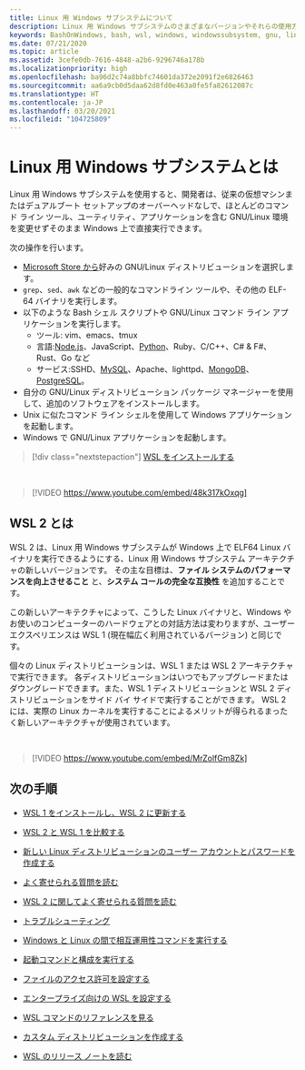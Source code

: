 ```yaml
---
title: Linux 用 Windows サブシステムについて
description: Linux 用 Windows サブシステムのさまざまなバージョンやそれらの使用方法などについて説明します。
keywords: BashOnWindows, bash, wsl, windows, windowssubsystem, gnu, linux
ms.date: 07/21/2020
ms.topic: article
ms.assetid: 3cefe0db-7616-4848-a2b6-9296746a178b
ms.localizationpriority: high
ms.openlocfilehash: ba96d2c74a8bbfc74601da372e2091f2e6826463
ms.sourcegitcommit: aa6a9cb0d5daa62d8fd0e463a0fe5fa82612087c
ms.translationtype: HT
ms.contentlocale: ja-JP
ms.lasthandoff: 03/20/2021
ms.locfileid: "104725809"
---
```

# <a name="what-is-the-windows-subsystem-for-linux"></a>Linux 用 Windows サブシステムとは

Linux 用 Windows サブシステムを使用すると、開発者は、従来の仮想マシンまたはデュアルブート セットアップのオーバーヘッドなしで、ほとんどのコマンド ライン ツール、ユーティリティ、アプリケーションを含む GNU/Linux 環境を変更せずそのまま Windows 上で直接実行できます。

次の操作を行います。

* [Microsoft Store から](https://aka.ms/wslstore)好みの GNU/Linux ディストリビューションを選択します。
* `grep`、`sed`、`awk` などの一般的なコマンドライン ツールや、その他の ELF-64 バイナリを実行します。
* 以下のような Bash シェル スクリプトや GNU/Linux コマンド ライン アプリケーションを実行します。  
    * ツール: vim、emacs、tmux
    * 言語:[Node.js](/windows/nodejs/setup-on-wsl2)、JavaScript、[Python](/windows/python/web-frameworks)、Ruby、C/C++、C# & F#、Rust、Go など
    * サービス:SSHD、[MySQL](./tutorials/wsl-database.md)、Apache、lighttpd、[MongoDB](./tutorials/wsl-database.md)、[PostgreSQL](./tutorials/wsl-database.md)。
* 自分の GNU/Linux ディストリビューション パッケージ マネージャーを使用して、追加のソフトウェアをインストールします。
* Unix に似たコマンド ライン シェルを使用して Windows アプリケーションを起動します。
* Windows で GNU/Linux アプリケーションを起動します。

> [!div class="nextstepaction"]
> [WSL をインストールする](install-win10.md)

<br>

> [!VIDEO https://www.youtube.com/embed/48k317kOxqg]

## <a name="what-is-wsl-2"></a>WSL 2 とは

WSL 2 は、Linux 用 Windows サブシステムが Windows 上で ELF64 Linux バイナリを実行できるようにする、Linux 用 Windows サブシステム アーキテクチャの新しいバージョンです。 その主な目標は、**ファイル システムのパフォーマンスを向上させること** と、**システム コールの完全な互換性** を追加することです。

この新しいアーキテクチャによって、こうした Linux バイナリと、Windows やお使いのコンピューターのハードウェアとの対話方法は変わりますが、ユーザー エクスペリエンスは WSL 1 (現在幅広く利用されているバージョン) と同じです。

個々の Linux ディストリビューションは、WSL 1 または WSL 2 アーキテクチャで実行できます。 各ディストリビューションはいつでもアップグレードまたはダウングレードできます。また、WSL 1 ディストリビューションと WSL 2 ディストリビューションをサイド バイ サイドで実行することができます。 WSL 2 には、実際の Linux カーネルを実行することによるメリットが得られるまったく新しいアーキテクチャが使用されています。

<br>

> [!VIDEO https://www.youtube.com/embed/MrZolfGm8Zk]

## <a name="next-steps"></a>次の手順

* [WSL 1 をインストールし、WSL 2 に更新する](./install-win10.md)

* [WSL 2 と WSL 1 を比較する](./compare-versions.md)

* [新しい Linux ディストリビューションのユーザー アカウントとパスワードを作成する](./user-support.md)

* [よく寄せられる質問を読む](./faq.yml)

* [WSL 2 に関してよく寄せられる質問を読む](./wsl2-faq.yml)

* [トラブルシューティング](./troubleshooting.md)

* [Windows と Linux の間で相互運用性コマンドを実行する](./interop.md)

* [起動コマンドと構成を実行する](./wsl-config.md)

* [ファイルのアクセス許可を設定する](./file-permissions.md)

* [エンタープライズ向けの WSL を設定する](./enterprise.md)

* [WSL コマンドのリファレンスを見る](./reference.md)

* [カスタム ディストリビューションを作成する](./build-custom-distro.md)

* [WSL のリリース ノートを読む](./release-notes.md)